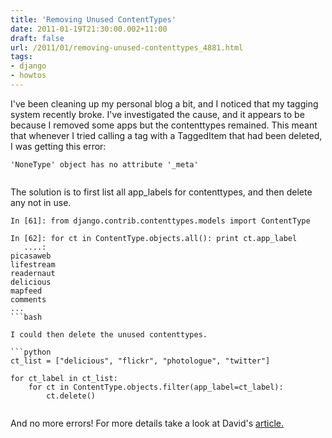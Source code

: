 ```yaml
---
title: 'Removing Unused ContentTypes'
date: 2011-01-19T21:30:00.002+11:00
draft: false
url: /2011/01/removing-unused-contenttypes_4881.html
tags: 
- django
- howtos
---
```


I've been cleaning up my personal blog a bit, and I noticed that my tagging system recently broke. I've investigated the cause, and it appears to be because I removed some apps but the contenttypes remained. This meant that whenever I tried calling a tag with a TaggedItem that had been deleted, I was getting this error:  

```plain
'NoneType' object has no attribute '_meta'


```  
  
The solution is to first list all app_labels for contenttypes, and then delete any not in use.  

```plain
In [61]: from django.contrib.contenttypes.models import ContentType
 
In [62]: for ct in ContentType.objects.all(): print ct.app_label
   ....:
picasaweb
lifestream
readernaut
delicious
mapfeed
comments
...
```bash

I could then delete the unused contenttypes.  

```python
ct_list = ["delicious", "flickr", "photologue", "twitter"]
 
for ct_label in ct_list:
    for ct in ContentType.objects.filter(app_label=ct_label):
        ct.delete()
    
```  
  
And no more errors! For more details take a look at David's [article.](http://fragmentsofcode.wordpress.com/2010/09/21/cleanly-removing-a-django-app/)